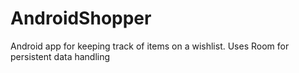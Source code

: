 # AndroidShopper
Android app for keeping track of items on a wishlist. Uses Room for persistent data handling 
